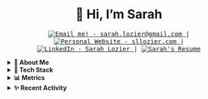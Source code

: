 <!-- Title -->
<h1 align="center" title="great to meet you!">👋 Hi, I’m Sarah</h1>

<!-- Contact Info -->
<p align="center">
<kbd>
<a href="mailto:sarah.lozier@gmail.com">
    <img alt="Email me! - sarah.lozier@gmail.com" src="https://img.shields.io/badge/-sarah.lozier@com-D14836?style=flat&logo=gmail&logoColor=white" />
  </a> | <a href="https://www.sllozier.com/">
    <img alt="Personal Website - sllozier.com" src="https://img.shields.io/badge/-sllozier.com-a75fff?style=flat&logo=aboutdotme&logoColor=white" />
  </a> | <a href="https://www.linkedin.com/in/sarah-l-lozier/">
    <img alt="LinkedIn - Sarah Lozier" src="https://img.shields.io/badge/-Sarah_Lozier-0072b1?style=flat&logo=linkedin&logoColor=white" />
  </a> | <a href="https://github.com/sllozier/resume/raw/main/sarah_lozier_resume%20.pdf">
    <img alt="Sarah's Resume" src="https://img.shields.io/badge/-Sarah's_Resume-00D0B1?style=flat&logo=pinboard&logoColor=white" />
  </a>
  </kbd>
</p>

<!-- About Section -->

<details>
<summary><b>🦄 About Me</b></summary>
<p>
<img align="right" width="250" src="/github_profile_pic.png" alt="Sarah Lozier"/>

<blockquote>

 I am a Full Stack Software Engineer located in Maine, USA.

 As my father-in-law likes to say, I am not your "average bear".

 I discovered my passion for engineering later in my career and I consider this an advantage.

 When I am not learning new tech, teaching future engineers or building applications, you will find me camping 🏕, fishing 🎣 or hiking 🥾 with my sweet family 👨‍👩‍👧‍👦.

 I bring drive, curiosity, and compassion to everything I do!

</blockquote>

---

</p>
</details>

<!-- Tech Stack -->
<details>
<summary><b>🧰 Tech Stack</b></summary>
<p>

| **Category** | **Technologies** |
| - | - |
**Frontend** | [![React](https://img.shields.io/static/v1?label=&message=React&color=61DAFB&logo=react&logoColor=FFFFFF)](https://reactjs.org/) [![Redux](https://img.shields.io/static/v1?label=&message=Redux&color=764ABC&logo=redux&logoColor=FFFFFF)](https://redux.js.org/) [![HTML5](https://img.shields.io/static/v1?label=&message=HTML5&color=E34F26&logo=html5&logoColor=FFFFFF)](https://developer.mozilla.org/en-US/docs/Glossary/HTML5) [![CSS3](https://img.shields.io/static/v1?label=&message=CSS3&color=1572B6&logo=CSS3&logoColor=FFFFFF)](https://developer.mozilla.org/en-US/docs/Web/CSS) <br> [![Bulma](https://img.shields.io/static/v1?label=&message=Bulma&color=00D1B2&logo=bulma&logoColor=FFFFFF)](https://bulma.io/) [![LESS](https://img.shields.io/static/v1?label=&message=LESS&color=1D365D&logo=LESS&logoColor=FFFFFF)](https://lesscss.org/) [![SASS](https://img.shields.io/static/v1?label=&message=SASS&color=CC6699&logo=SASS&logoColor=FFFFFF)](https://sass-lang.com/)
**Core** | [![JavaScript](https://img.shields.io/static/v1?label=&message=JavaScript&color=F7DF1E&logo=javascript&logoColor=FFFFFF)](https://www.javascript.com/) [![Python](https://img.shields.io/static/v1?label=&message=Python&color=3776AB&logo=python&logoColor=FFFFFF)](https://www.python.org/) [![Node.js](https://img.shields.io/static/v1?label=&message=Node.js&color=339933&logo=nodedotjs&logoColor=FFFFFF)](https://nodejs.org/) [![Webpack](https://img.shields.io/static/v1?label=&message=Webpack&color=8DD6F9&logo=webpack&logoColor=FFFFFF)](https://webpack.js.org/) <br> [![Express.js](https://img.shields.io/static/v1?label=&message=Express&color=000000&logo=express&logoColor=FFFFFF)](https://expressjs.com/) [![Sequelize](https://img.shields.io/static/v1?label=&message=Sequelize&color=52B0E7&logo=sequelize&logoColor=FFFFFF)](https://sequelize.org/) [![postgreSQL](https://img.shields.io/static/v1?label=&message=postgreSQL&color=4169E1&logo=postgresql&logoColor=FFFFFF)](https://www.postgresql.org/)
**Mobile** | [![Android](https://img.shields.io/static/v1?label=&message=Android&color=3DDC84&logo=android&logoColor=FFFFFF)](https://developer.android.com/) [![Expo](https://img.shields.io/static/v1?label=&message=Expo&color=000020&logo=expo&logoColor=FFFFFF)](https://expo.dev/)
**Cloud** | [![Heroku](https://img.shields.io/static/v1?label=&message=Heroku&color=430098&logo=heroku&logoColor=FFFFFF)](https://heroku.com/) [![Render](https://img.shields.io/static/v1?label=&message=Render&color=46E3B7&logo=render&logoColor=FFFFFF)](https://render.com/)
**DevOps** | [![Git](https://img.shields.io/static/v1?label=&message=Git&color=F05032&logo=Git&logoColor=FFFFFF)](https://git-scm.com/) [![Jira](https://img.shields.io/static/v1?label=&message=Jira&color=0052CC&logo=Jira&logoColor=FFFFFF)](https://www.atlassian.com/)
**Testing** | [![Jasmine](https://img.shields.io/static/v1?label=&message=Jasmine&color=8A4182&logo=Jasmine&logoColor=FFFFFF)](https://jasmine.github.io/) [![Mocha](https://img.shields.io/static/v1?label=&message=Mocha&color=8D6748&logo=Mocha&logoColor=FFFFFF)](https://mochajs.org/) [![Chai](https://img.shields.io/static/v1?label=&message=Chai&color=A30701&logo=Chai&logoColor=FFFFFF)](https://www.chaijs.com/)
**Misc** | [![Linux](https://img.shields.io/static/v1?label=&message=Linux&color=FCC624&logo=linux&logoColor=FFFFFF)](https://www.linux.org/) [![Bash](https://img.shields.io/static/v1?label=&message=Bash&color=4EAA25&logo=gnubash&logoColor=FFFFFF)](https://www.gnu.org/software/bash/) [![Markdown](https://img.shields.io/static/v1?label=&message=Markdown&color=000000&logo=markdown&logoColor=FFFFFF)](https://en.wikipedia.org/wiki/Markdown) [![Canva](https://img.shields.io/static/v1?label=&message=Canva&color=00C4CC&logo=Canva&logoColor=FFFFFF)](https://www.canva.com/)
**Editors** | [![Vim](https://img.shields.io/static/v1?label=&message=Vim&color=019733&logo=vim&logoColor=FFFFFF)](https://www.vim.org/) [![VS Code](https://img.shields.io/static/v1?label=&message=VS%20Code&color=9013FE&logo=visualstudiocode&logoColor=FFFFFF)](https://code.visualstudio.com/)
      
 See **[➡️ Full Tech Stack](./tech_stack.md)**, for a list of projects using each of the above technologies

----      

</p>
</details>

<!-- Metrics -->
<details>
  <summary><b>📊 Metrics</b></summary>
    <p>

| [![General Stats](https://raw.githubusercontent.com/sllozier/sllozier/main/assets/metrics/summary.svg)](https://github.com/sllozier/sllozier/blob/main/METRICS.md) | - |
| - | - |

**[➡️ More Metrics](./METRICS.md)**

</p>
</details>

<!-- Recent Activity -->
<details>
<summary><b>✨ Recent Activity</b></summary>
<p>
<a href="#"><img align="right" width="300" src="https://github-contribution-stats.vercel.app/api/?username=sllozier" alt="contribution stats"/></a>



<!--START_SECTION:activity-->
1. 🎉 Merged PR [#22](https://github.com/CMSC495-Group2/cash_control/pull/22) in [CMSC495-Group2/cash_control](https://github.com/CMSC495-Group2/cash_control)
2. 🎉 Merged PR [#21](https://github.com/CMSC495-Group2/cash_control/pull/21) in [CMSC495-Group2/cash_control](https://github.com/CMSC495-Group2/cash_control)
3. 🎉 Merged PR [#20](https://github.com/CMSC495-Group2/cash_control/pull/20) in [CMSC495-Group2/cash_control](https://github.com/CMSC495-Group2/cash_control)
4. 🎉 Merged PR [#19](https://github.com/CMSC495-Group2/cash_control/pull/19) in [CMSC495-Group2/cash_control](https://github.com/CMSC495-Group2/cash_control)
5. 🎉 Merged PR [#18](https://github.com/CMSC495-Group2/cash_control/pull/18) in [CMSC495-Group2/cash_control](https://github.com/CMSC495-Group2/cash_control)
<!--END_SECTION:activity-->

➡️  **[More Activity](./RECENT_ACTIVITY.md)**
</p>
</details>

<!---
sllozier/sllozier is a ✨ special ✨ repository because its `README.md` (this file) appears on your GitHub profile.
You can click the Preview link to take a look at your changes.
--->
